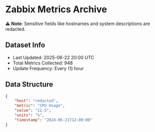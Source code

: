 # Zabbix Metrics Archive

⚠️ **Note**: Sensitive fields like hostnames and system descriptions are redacted.

## Dataset Info
- Last Updated: 2025-06-22 20:00 UTC
- Total Metrics Collected: 948
- Update Frequency: Every (1) hour

## Data Structure
```json
{
    "host": "redacted",
    "metric": "CPU Usage",
    "value": "12.5",
    "units": "%",
    "timestamp": "2024-05-21T12:00:00"
}
```
